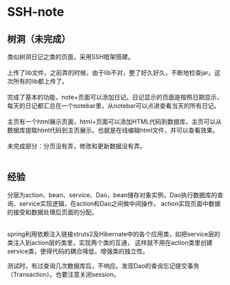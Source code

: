 # SSH-note
## 树洞（未完成）<br>
类似树洞日记之类的页面，采用SSH框架搭建。<br><br>
上传了lib文件，之前弄的时候，由于lib不对，整了好久好久，不断地检查jar。这次所有的lib都上传了。<br><br>
完成了基本的功能，note+页面可以添加日记。日记显示的页面是按照日期显示，每天的日记都汇总在一个notebar里，从notebar可以点进查看当天的所有日记。<br><br>
主页有一个html展示页面，html+页面可以添加HTML代码到数据库，主页可以从数据库提取html代码到主页展示。也就是在线编辑html文件，并可以查看效果。<br><br>
未完成部分：分页没有弄，修改和更新数据没有弄。<br><br>

## 经验
分层为action、bean、service、Dao，bean储存对象实例，Dao执行数据库的查询、service实现逻辑，在action和Dao之间做中间操作，
action实现页面中数据的接受和数据处理后页面的分配。<br><br>

spring利用依赖注入链接struts2及Hibernate中的各个应用类，如把service层的类注入到action层的类里，实现两个类的互通，
这样就不用在action类里创建service类，使得代码的耦合降低，增强类的独立性。

测试时，有过查询几次数据库后，不响应。发现Dao的查询忘记提交事务（Transaction）。也要注意关闭session。

